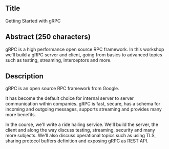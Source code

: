 ## Title

Getting Started with gRPC


## Abstract (250 characters)

gRPC is a high performance open source RPC framework.
In this workshop we'll build a gRPC server and client, going from basics to advanced topics such as testing, streaming, interceptors and more.

## Description

gRPC is an open source RPC framework from Google.

It has become the default choice for internal server to server communication within companies.
gRPC is fast, secure, has a schema for incoming and outgoing messages, supports streaming and provides many more benefits.

In the course, we'll write a ride hailing service. 
We'll build the server, the client and along the way discuss testing, streaming, security and many more subjects.
We'll also discuss operational topics such as using TLS, sharing protocol buffers definition and exposing gRPC as REST API.

